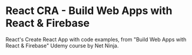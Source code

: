 # React CRA - Build Web Apps with React & Firebase
React's Create React App with code examples, from "Build Web Apps with React & Firebase" Udemy course by Net Ninja.

